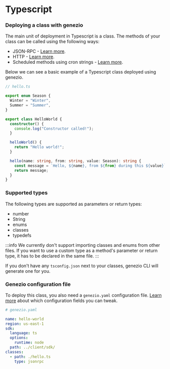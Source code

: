 # Typescript

### Deploying a class with genezio

The main unit of deployment in Typescript is a class. The methods of your class can be called using the following ways:

- JSON-RPC - [Learn more](../method-types/json-rpc-methods.md).
- HTTP - [Learn more](../method-types/http-methods-webhooks.md).
- Scheduled methods using cron strings - [Learn more](../method-types/cron-methods.md).

Below we can see a basic example of a Typescript class deployed using genezio.&#x20;

```typescript
// hello.ts

export enum Season {
  Winter = "Winter",
  Summer = "Summer",
}

export class HelloWorld {
  constructor() {
    console.log("Constructor called!");
  }

  helloWorld() {
    return "Hello world!";
  }

  hello(name: string, from: string, value: Season): string {
    const message = `Hello, ${name}, from ${from} during this ${value}`;
    return message;
  }
}
```

### Supported types

The following types are supported as parameters or return types:

- number
- String
- enums
- classes
- typedefs

:::info
We currently don't support importing classes and enums from other files. If you want to use a custom type as a method's parameter or return type, it has to be declared in the same file.
:::

If you don't have any `tsconfig.json` next to your classes, genezio CLI will generate one for you.

### Genezio configuration file

To deploy this class, you also need a `genezio.yaml` configuration file. [Learn more](../yaml-configuration-file.md) about which configuration fields you can tweak.

```yaml
# genezio.yaml

name: hello-world
region: us-east-1
sdk:
  language: ts
  options:
    runtime: node
  path: ../client/sdk/
classes:
  - path: ./hello.ts
    type: jsonrpc
```
